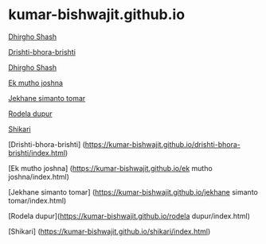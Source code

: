 # kumar-bishwajit.github.io


[Dhirgho Shash](https://kumar-bishwajit.github.io/dhirgho%20shash/index.html)

[Drishti-bhora-brishti](https://kumar-bishwajit.github.io/Drishti-bhora-brishti/index.html)

[Dhirgho Shash](https://kumar-bishwajit.github.io/dhirgho%20shash/index.html)

[Ek mutho joshna](https://kumar-bishwajit.github.io/Ek%20mutho%20joshna/index.html)

[Jekhane simanto tomar](https://kumar-bishwajit.github.io/Jekhane%20simanto%20tomar/index.html)

[Rodela dupur](https://kumar-bishwajit.github.io/Rodela%20dupur/index.html)

[Shikari](https://kumar-bishwajit.github.io/Shikari/index.html)

[Drishti-bhora-brishti] (https://kumar-bishwajit.github.io/drishti-bhora-brishti/index.html)

[Ek mutho joshna] (https://kumar-bishwajit.github.io/ek mutho joshna/index.html)

[Jekhane simanto tomar] (https://kumar-bishwajit.github.io/jekhane simanto tomar/index.html)

[Rodela dupur](https://kumar-bishwajit.github.io/rodela dupur/index.html)

[Shikari] (https://kumar-bishwajit.github.io/shikari/index.html)


